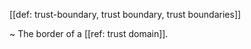 [[def: trust-boundary, trust boundary, trust boundaries]]

~ The border of a [[ref: trust domain]].
